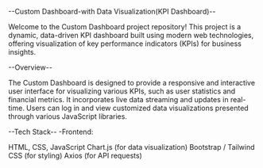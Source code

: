 --Custom Dashboard-with Data Visualization(KPI Dashboard)--

Welcome to the Custom Dashboard project repository! This project is a dynamic, data-driven KPI dashboard built using modern web technologies, offering visualization
of key performance indicators (KPIs) for business insights.

--Overview--

The Custom Dashboard is designed to provide a responsive and interactive user interface for visualizing various KPIs, such as user statistics and financial metrics. 
It incorporates live data streaming and updates in real-time. Users can log in and view customized data visualizations presented through various JavaScript libraries.

--Tech Stack--
-Frontend:

HTML, CSS, JavaScript
Chart.js (for data visualization)
Bootstrap / Tailwind CSS (for styling)
Axios (for API requests)
